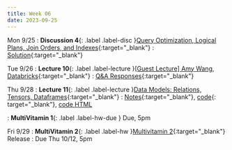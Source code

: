 ```yaml
---
title: Week 06
date: 2023-09-25
---
```


Mon 9/25
: **Discussion 4**{: .label .label-disc }[Query Optimization, Logical Plans, Join Orders, and Indexes](https://drive.google.com/file/d/1TMxx7AIe9NhfmdTkBoraTbz8USnxNjxm/view?usp=drive_link){:target="\_blank"}
  : [Solution](https://drive.google.com/file/d/1pWwh2JGbDyv1HF7tLHZOe2IYJS8ZWrUT/view?usp=drive_link){:target="\_blank"}

Tue 9/26
: **Lecture 10**{: .label .label-lecture }[\[Guest Lecture\] Amy Wang, Databricks](https://docs.google.com/presentation/d/1uC4HbEI2qAOyn60tl6v3mysyawCJkX_H1eHYUsNjjec/edit?usp=sharing){:target="\_blank"}
  : [Q&A Responses](https://docs.google.com/spreadsheets/d/1qQCfn4ux0btZ_r-JozWbMMZeKhJTevSRq1z94zh1XnM/edit#gid=8779993){:target="_blank"}

Thu 9/28
: **Lecture 11**{: .label .label-lecture }[Data Models: Relations, Tensors, Dataframes](https://docs.google.com/presentation/d/1D5bIaZsb8ecd6LAWirlHhUUojZKytvL7T41Zwq6Hrg0/edit?usp=sharing){:target="\_blank"}
  : [Notes](https://drive.google.com/file/d/1B-5gwmHbEKKd05XlHawmcljc1Lk7RqTr/view?usp=drive_link){:target="\_blank"}, [code](https://data101.datahub.berkeley.edu/hub/user-redirect/git-pull?repo=https%3A%2F%2Fgithub.com%2Fcal-data-eng%2Ffa23-materials&urlpath=lab%2Ftree%2Ffa23-materials%2Flecture%2Flec11%2Flec11.ipynb&branch=main){: target="\_blank"}, [code HTML](../../resources/assets/lectures/lec11/lec11.html)

: **MultiVitamin 1**{: .label .label-hw-due } Due, 5pm

Fri 9/29
: **MultiVitamin 2**{: .label .label-hw }[Multivitamin 2](https://www.gradescope.com/courses/576229/assignments/3444839){:target="\_blank"} Release
  : Due Thu 10/12, 5pm
